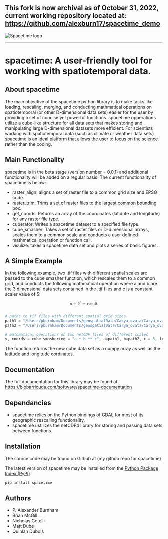 ## This fork is now archival as of October 31, 2022, current working repository located at: https://github.com/alexburn17/spacetime_demo


![Spacetime logo](/Users/pburnham/Desktop/barracudaDocumentation/barraLogo.jpg)


-----------------

# spacetime: A user-friendly tool for working with spatiotemporal data.   

## About spacetime

The main objective of the spacetime python library is to make tasks like loading, rescaling, merging, and conducting mathmatical operations on spatiotemporal (or other D-dimensional data sets) easier for the user by providing a set of concise yet powerful functions. spacetime opperations utilize a cube-like structure for all data sets that makes storing and manipulating large D-dimensional datasets more efficient. For scientists working with spatiotemporal data (such as climate or weather data sets) spacetime is an ideal platform that allows the user to focus on the science rather than the coding.

## Main Functionality
spacetime is in the beta stage (version number = 0.0.1) and additional functionality will be added on a regular basis. The current functionality of spacetime is below:

- raster_align: aligns a set of raster file to a common grid size and EPSG code.
- raster_trim: Trims a set of raster files to the largest common bounding box.
- get_coords: Returns an array of the coordinates (latidute and longitude) for any raster file type.
- cuberator: Writes a spacetime dataset to a specified file type.
- cube_smasher: Takes a set of raster files or D-dimensional arrays, scales them to a common scale and conducts a user defined mathmatical operation or  function call.
- visulize: takes a spacetime data set and plots a series of basic figures.

## A Simple Example

In the following example, two .tif files with different spatial scales are passed to the cube smasher function, which rescales them to a common grid, and conducts the following mathmatical operation where a and b are the 3 dimensional data sets contained in the .tif files and c is a constant scaler value of 5:

<math display="block">
 <mrow>
  <mi>a</mi>
  <mo>+</mo>
  <msup>
   <mi>b</mi>
   <mi>c</mi>
  </msup>
 </mrow>
     <mo>=</mo>
    <mi>result</mi>
 
</math>

```python

# paths to tif files with different spatial grid sizes
path1 = "/Users/pburnham/Documents/geospatialData/Carya_ovata/Carya_ovata_sim_disc_1km.tif"
path2 = "/Users/pburnham/Documents/geospatialData/Carya_ovata/Carya_ovata_sim_disc_10km.tif"

# mathmatical operations on two netCDF files of different scales
y, coords = cube_smasher(eq = "a + b ** c", a=path1, b=path2, c = 5, fromFiles = True)

```

The function returns the new cube data set as a numpy array as well as the latitude and longitude cordinates. 

## Documentation

The full documentation for this library may be found at https://biobarricuda.com/software/spacetime-documentation


## Dependancies

- spacetime relies on the Python bindings of GDAL for most of its geographic rescalling functionality.
- spacetime ustilizes the netCDF4 library for storing and passing data sets between functions.


## Installation

The source code may be found on Github at (my github repo for spacetime)

The latest version of spacetime may be installed from the [Python
Package Index (PyPI)](https://pypi.org/project/pandas).

```sh
pip install spacetime
```


## Authors

- P. Alexander Burnham
- Brian McGill
- Nicholas Gotelli
- Matt Dube
- Quinlan Dubois

